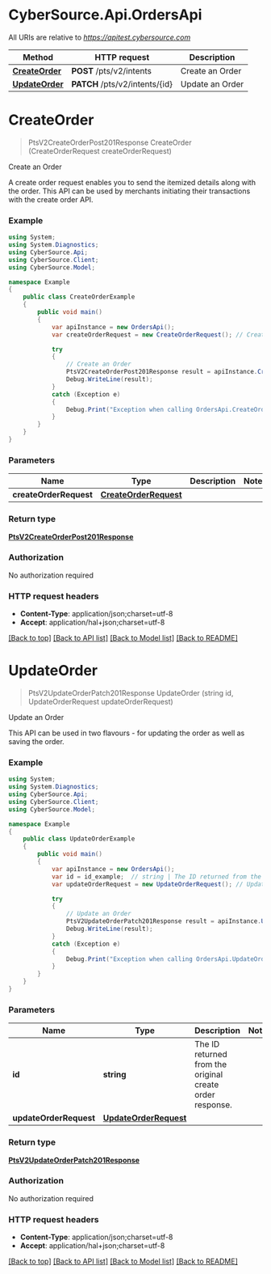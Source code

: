 # CyberSource.Api.OrdersApi

All URIs are relative to *https://apitest.cybersource.com*

Method | HTTP request | Description
------------- | ------------- | -------------
[**CreateOrder**](OrdersApi.md#createorder) | **POST** /pts/v2/intents | Create an Order
[**UpdateOrder**](OrdersApi.md#updateorder) | **PATCH** /pts/v2/intents/{id} | Update an Order


<a name="createorder"></a>
# **CreateOrder**
> PtsV2CreateOrderPost201Response CreateOrder (CreateOrderRequest createOrderRequest)

Create an Order

A create order request enables you to send the itemized details along with the order. This API can be used by merchants initiating their transactions with the create order API.  

### Example
```csharp
using System;
using System.Diagnostics;
using CyberSource.Api;
using CyberSource.Client;
using CyberSource.Model;

namespace Example
{
    public class CreateOrderExample
    {
        public void main()
        {
            var apiInstance = new OrdersApi();
            var createOrderRequest = new CreateOrderRequest(); // CreateOrderRequest | 

            try
            {
                // Create an Order
                PtsV2CreateOrderPost201Response result = apiInstance.CreateOrder(createOrderRequest);
                Debug.WriteLine(result);
            }
            catch (Exception e)
            {
                Debug.Print("Exception when calling OrdersApi.CreateOrder: " + e.Message );
            }
        }
    }
}
```

### Parameters

Name | Type | Description  | Notes
------------- | ------------- | ------------- | -------------
 **createOrderRequest** | [**CreateOrderRequest**](CreateOrderRequest.md)|  | 

### Return type

[**PtsV2CreateOrderPost201Response**](PtsV2CreateOrderPost201Response.md)

### Authorization

No authorization required

### HTTP request headers

 - **Content-Type**: application/json;charset=utf-8
 - **Accept**: application/hal+json;charset=utf-8

[[Back to top]](#) [[Back to API list]](../README.md#documentation-for-api-endpoints) [[Back to Model list]](../README.md#documentation-for-models) [[Back to README]](../README.md)

<a name="updateorder"></a>
# **UpdateOrder**
> PtsV2UpdateOrderPatch201Response UpdateOrder (string id, UpdateOrderRequest updateOrderRequest)

Update an Order

This API can be used in two flavours - for updating the order as well as saving the order. 

### Example
```csharp
using System;
using System.Diagnostics;
using CyberSource.Api;
using CyberSource.Client;
using CyberSource.Model;

namespace Example
{
    public class UpdateOrderExample
    {
        public void main()
        {
            var apiInstance = new OrdersApi();
            var id = id_example;  // string | The ID returned from the original create order response.
            var updateOrderRequest = new UpdateOrderRequest(); // UpdateOrderRequest | 

            try
            {
                // Update an Order
                PtsV2UpdateOrderPatch201Response result = apiInstance.UpdateOrder(id, updateOrderRequest);
                Debug.WriteLine(result);
            }
            catch (Exception e)
            {
                Debug.Print("Exception when calling OrdersApi.UpdateOrder: " + e.Message );
            }
        }
    }
}
```

### Parameters

Name | Type | Description  | Notes
------------- | ------------- | ------------- | -------------
 **id** | **string**| The ID returned from the original create order response. | 
 **updateOrderRequest** | [**UpdateOrderRequest**](UpdateOrderRequest.md)|  | 

### Return type

[**PtsV2UpdateOrderPatch201Response**](PtsV2UpdateOrderPatch201Response.md)

### Authorization

No authorization required

### HTTP request headers

 - **Content-Type**: application/json;charset=utf-8
 - **Accept**: application/hal+json;charset=utf-8

[[Back to top]](#) [[Back to API list]](../README.md#documentation-for-api-endpoints) [[Back to Model list]](../README.md#documentation-for-models) [[Back to README]](../README.md)

